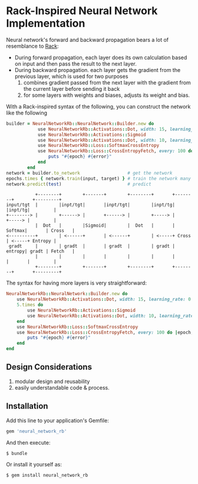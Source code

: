 # Rack-Inspired Neural Network Implementation

Neural network's forward and backward propagation bears a lot of resemblance to [Rack]:

* During forward propagation, each layer does its own calculation based on input and then pass the result to the next layer. 
* During backward propagation. each layer gets the gradient from the previous layer, which is used for two purposes
    1. combines gradient passed from the next layer with the gradient from the current layer before sending it back
    2. for some layers with weights and biases, adjusts its weight and bias. 

With a Rack-inspired syntax of the following, you can construct the network like the following
```ruby 
builder = NeuralNetworkRb::NeuralNetwork::Builder.new do 
            use NeuralNetworkRb::Activations::Dot, width: 15, learning_rate: 0.002
            use NeuralNetworkRb::Activations::Sigmoid
            use NeuralNetworkRb::Activations::Dot, width: 10, learning_rate: 0.002
            use NeuralNetworkRb::Loss::SoftmaxCrossEntropy
            use NeuralNetworkRb::Loss::CrossEntropyFetch, every: 100 do |epoch, error|
                puts "#{epoch} #{error}"
            end
        end
network = builder.to_network                  # get the network
epochs.times { network.train(input, target) } # train the network many times
network.predict(test)                         # predict 
```

```
           +--------+        +-------+        +--------+       +--------+       +---------+
input/tgt  |        |inpt/tgt|       |inpt/tgt|        |inpt/tg|        |inpt/tg|         |
+--------> |        +------> |       +------> |        +-----> |        +-----> |         |
           |  Dot   |        |Sigmoid|        |  Dot   |       | Softmax|       | Cross   |
<----------+        | <------+       | <------+        | <-----+ Cross  | <-----+ Entropy |
 gradt     |        | gradt  |       | gradt  |        | gradt | entropy| gradt | Fetch   |
           |        |        |       |        |        |       |        |       |         |
           +--------+        +-------+        +--------+       +--------+       +---------+
```

The syntax for having more layers is very straightforward:

```ruby 
NeuralNetworkRb::NeuralNetwork::Builder.new do 
    use NeuralNetworkRb::Activations::Dot, width: 15, learning_rate: 0.002
    5.times do 
        use NeuralNetworkRb::Activations::Sigmoid
        use NeuralNetworkRb::Activations::Dot, width: 10, learning_rate: 0.002
    end
    use NeuralNetworkRb::Loss::SoftmaxCrossEntropy
    use NeuralNetworkRb::Loss::CrossEntropyFetch, every: 100 do |epoch, error|
        puts "#{epoch} #{error}"
    end
end
```

[Rack]: https://github.com/rack/rack

## Design Considerations

1. modular design and reusability
2. easily understandable code & process.

## Installation

Add this line to your application's Gemfile:

```ruby
gem 'neural_network_rb'
```

And then execute:

    $ bundle

Or install it yourself as:

    $ gem install neural_network_rb
